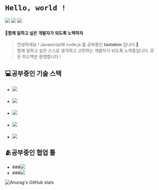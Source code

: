 # ```Hello, world !```

  
<a href="https://velog.io/@tastekim_" target="_blank"><img src="https://img.shields.io/badge/BLOG-00cec9?style=flat&logo=velog&logoColor=FFFFFF"/></a>
<a href="https://www.instagram.com/tastekim_" target="_blank"><img src="https://img.shields.io/badge/INSTAGRAM-fab1a0?style=flat&logo=instagram&logoColor=FFFFFF"/></a>
<a href="" target="_blank"><img src="https://img.shields.io/badge/tastekim@kakao.com-fdcb6e?style=flat&logo=gmail&logoColor=FFFFFF"/></a>
  
  
#### 🎯함께 일하고 싶은 개발자가 되도록 노력하자
> 안녕하세요 ! Javascript와 node.js 를 공부중인 **tastekim** 입니다.🤗  
  함께 일하고 싶은 스스로 생각하고 고민하는 개발자가 되도록 노력중입니다.
  모든 피드백은 환영합니다 !  
    

      
## 💻공부중인 기술 스택
* ### <img src="https://img.shields.io/badge/javascript-F7DF1E?style=flat&logo=javascript&logoColor=black">
* ### <img src="https://img.shields.io/badge/Node.js-339933?style=flat&logo=Node.jst&logoColor=white">
* ### <img src="https://img.shields.io/badge/Python-3776AB?style=flat&logo=Python&logoColor=white">
* ### <img src="https://img.shields.io/badge/Flask-000000?style=flat&logo=Flask&logoColor=white">
* ### <img src="https://img.shields.io/badge/MongoDB-47A248?style=flat&logo=MongoDB&logoColor=white">

  
  
    
## 🫂공부중인 협업 툴
* ###<img src="https://img.shields.io/badge/Slack-4A154B?style=flat&logo=Slack&logoColor=white">
* ###<img src="https://img.shields.io/badge/AWS-232F3E?style=flat&logo=Amazon%20AWS&logoColor=white">

  
    
      
      


![Anurag's GitHub stats](https://github-readme-stats.vercel.app/api?username=tastekim&show_icons=true&theme=radical)
